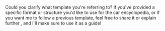 Could you clarify what template you're referring to? If you've provided a specific format or structure you'd like to use for the car encyclopedia, or if you want me to follow a previous template, feel free to share it or explain further
, and I'll make sure to use it as a guide!
